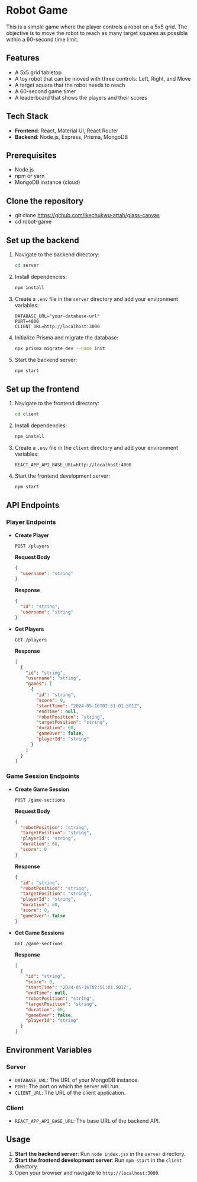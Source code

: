 # Robot Game

This is a simple game where the player controls a robot on a 5x5 grid. The objective is to move the robot to reach as many target squares as possible within a 60-second time limit.



## Features

- A 5x5 grid tabletop
- A toy robot that can be moved with three controls: Left, Right, and Move
- A target square that the robot needs to reach
- A 60-second game timer
- A leaderboard that shows the players and their scores

## Tech Stack

- **Frontend**: React, Material UI, React Router
- **Backend**: Node.js, Express, Prisma, MongoDB

## Prerequisites

- Node.js
- npm or yarn
- MongoDB instance (cloud)

## Clone the repository

- git clone https://github.com/Ikechukwu-attah/glass-canvas
- cd robot-game


## Set up the backend

1. Navigate to the backend directory:

    ```bash
    cd server
    ```

2. Install dependencies:

    ```bash
    npm install
    ```

3. Create a `.env` file in the `server` directory and add your environment variables:

    ```env
    DATABASE_URL="your-database-url"
    PORT=4000
    CLIENT_URL=http://localhost:3000
    ```

4. Initialize Prisma and migrate the database:

    ```bash
    npx prisma migrate dev --name init
    ```

5. Start the backend server:

    ```bash
    npm start
    ```

## Set up the frontend

1. Navigate to the frontend directory:

    ```bash
    cd client
    ```

2. Install dependencies:

    ```bash
    npm install
    ```

3. Create a `.env` file in the `client` directory and add your environment variables:

    ```env
    REACT_APP_API_BASE_URL=http://localhost:4000
    ```

4. Start the frontend development server:

    ```bash
    npm start
    ```

## API Endpoints

### Player Endpoints

- **Create Player**

    ```http
    POST /players
    ```

    **Request Body**

    ```json
    {
      "username": "string"
    }
    ```

    **Response**

    ```json
    {
      "id": "string",
      "username": "string"
    }
    ```

- **Get Players**

    ```http
    GET /players
    ```

    **Response**

    ```json
    [
      {
        "id": "string",
        "username": "string",
        "games": [
          {
            "id": "string",
            "score": 0,
            "startTime": "2024-05-16T02:51:01.501Z",
            "endTime": null,
            "robotPosition": "string",
            "targetPosition": "string",
            "duration": 60,
            "gameOver": false,
            "playerId": "string"
          }
        ]
      }
    ]
    ```

### Game Session Endpoints

- **Create Game Session**

    ```http
    POST /game-sections
    ```

    **Request Body**

    ```json
    {
      "robotPosition": "string",
      "targetPosition": "string",
      "playerId": "string",
      "duration": 60,
      "score": 0
    }
    ```

    **Response**

    ```json
    {
      "id": "string",
      "robotPosition": "string",
      "targetPosition": "string",
      "playerId": "string",
      "duration": 60,
      "score": 0,
      "gameOver": false
    }
    ```

- **Get Game Sessions**

    ```http
    GET /game-sections
    ```

    **Response**

    ```json
    [
      {
        "id": "string",
        "score": 0,
        "startTime": "2024-05-16T02:51:01.501Z",
        "endTime": null,
        "robotPosition": "string",
        "targetPosition": "string",
        "duration": 60,
        "gameOver": false,
        "playerId": "string"
      }
    ]
    ```

## Environment Variables

### Server

- `DATABASE_URL`: The URL of your MongoDB instance.
- `PORT`: The port on which the server will run.
- `CLIENT_URL`: The URL of the client application.

### Client

- `REACT_APP_API_BASE_URL`: The base URL of the backend API.

## Usage

1. **Start the backend server**: Run `node index.jsx` in the `server` directory.
2. **Start the frontend development server**: Run `npm start` in the `client` directory.
3. Open your browser and navigate to `http://localhost:3000`.


